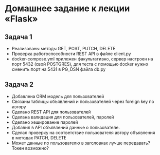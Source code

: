 # Домашнее задание к лекции «Flask»

## Задача 1
* Реализованы методы GET, POST, PUTCH, DELETE
* Проверка работоспособности REST API в файле client.py
* docker-compose.yml приложен факультативно, сервер настроен на порт 5432 (свой POSTGRES), для теста с помощью docker нужно сменить порт на 5431 в PG_DSN файла db.py

## Задача 2
* Добавлена ORM модель для пользователей
* Связаны таблицы объявлений и пользователей через foreign key по автору
* Сделано REST API для пользователей
* Сделана валидация для пользователей, паролей
* Сделано хеширование паролей
* Добавил в API объявлений данные о пользователе.
* Сделал проверку на соответствие пользователя автору объявления в методах PATCH, DELETE
* Может данные по пользователю в заголовках лучше передавать? Токен возможно?

